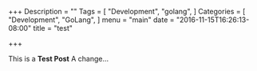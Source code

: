 +++
Description = ""
Tags = [
  "Development",
  "golang",
]
Categories = [
  "Development",
  "GoLang",
]
menu = "main"
date = "2016-11-15T16:26:13-08:00"
title = "test"

+++

This is a **Test Post** 
A change...

